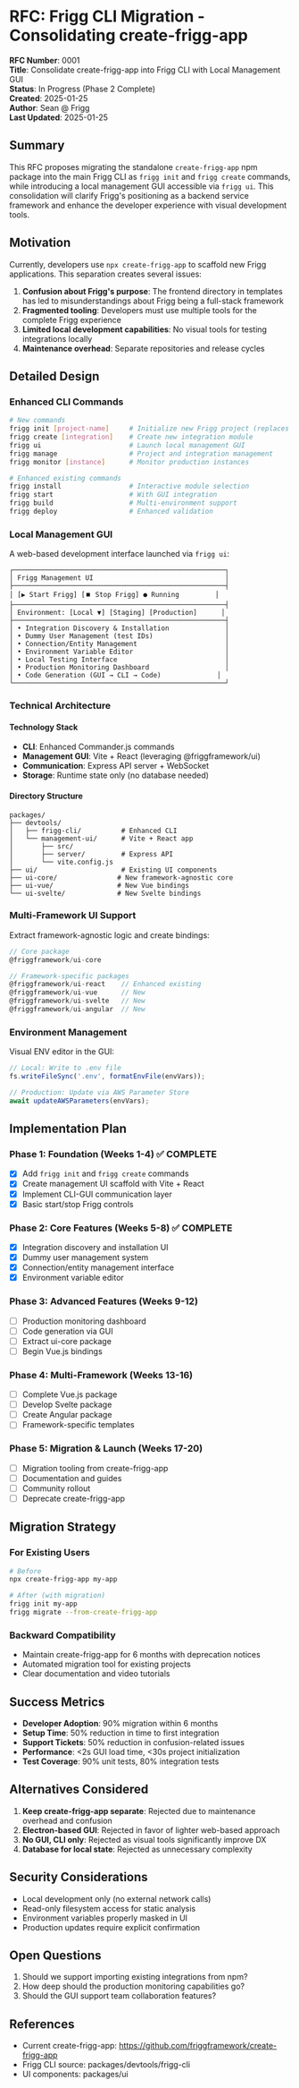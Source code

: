 # RFC: Frigg CLI Migration - Consolidating create-frigg-app

**RFC Number**: 0001  
**Title**: Consolidate create-frigg-app into Frigg CLI with Local Management GUI  
**Status**: In Progress (Phase 2 Complete)  
**Created**: 2025-01-25  
**Author**: Sean @ Frigg  
**Last Updated**: 2025-01-25

## Summary

This RFC proposes migrating the standalone `create-frigg-app` npm package into the main Frigg CLI as `frigg init` and `frigg create` commands, while introducing a local management GUI accessible via `frigg ui`. This consolidation will clarify Frigg's positioning as a backend service framework and enhance the developer experience with visual development tools.

## Motivation

Currently, developers use `npx create-frigg-app` to scaffold new Frigg applications. This separation creates several issues:

1. **Confusion about Frigg's purpose**: The frontend directory in templates has led to misunderstandings about Frigg being a full-stack framework
2. **Fragmented tooling**: Developers must use multiple tools for the complete Frigg experience
3. **Limited local development capabilities**: No visual tools for testing integrations locally
4. **Maintenance overhead**: Separate repositories and release cycles

## Detailed Design

### Enhanced CLI Commands

```bash
# New commands
frigg init [project-name]     # Initialize new Frigg project (replaces create-frigg-app)
frigg create [integration]    # Create new integration module
frigg ui                      # Launch local management GUI
frigg manage                  # Project and integration management
frigg monitor [instance]      # Monitor production instances

# Enhanced existing commands
frigg install                 # Interactive module selection
frigg start                   # With GUI integration
frigg build                   # Multi-environment support
frigg deploy                  # Enhanced validation
```

### Local Management GUI

A web-based development interface launched via `frigg ui`:

```
┌─────────────────────────────────────────────────────┐
│ Frigg Management UI                                 │
├─────────────────────────────────────────────────────┤
│ [▶️ Start Frigg] [⏹️ Stop Frigg] ● Running         │
├─────────────────────────────────────────────────────┤
│ Environment: [Local ▼] [Staging] [Production]      │
├─────────────────────────────────────────────────────┤
│ • Integration Discovery & Installation              │
│ • Dummy User Management (test IDs)                  │
│ • Connection/Entity Management                      │
│ • Environment Variable Editor                       │
│ • Local Testing Interface                           │
│ • Production Monitoring Dashboard                   │
│ • Code Generation (GUI → CLI → Code)              │
└─────────────────────────────────────────────────────┘
```

### Technical Architecture

#### Technology Stack
- **CLI**: Enhanced Commander.js commands
- **Management GUI**: Vite + React (leveraging @friggframework/ui)
- **Communication**: Express API server + WebSocket
- **Storage**: Runtime state only (no database needed)

#### Directory Structure
```
packages/
├── devtools/
│   ├── frigg-cli/          # Enhanced CLI
│   └── management-ui/      # Vite + React app
│       ├── src/
│       ├── server/         # Express API
│       └── vite.config.js
├── ui/                     # Existing UI components
├── ui-core/               # New framework-agnostic core
├── ui-vue/                # New Vue bindings
└── ui-svelte/             # New Svelte bindings
```

### Multi-Framework UI Support

Extract framework-agnostic logic and create bindings:

```javascript
// Core package
@friggframework/ui-core

// Framework-specific packages
@friggframework/ui-react    // Enhanced existing
@friggframework/ui-vue      // New
@friggframework/ui-svelte   // New
@friggframework/ui-angular  // New
```

### Environment Management

Visual ENV editor in the GUI:

```javascript
// Local: Write to .env file
fs.writeFileSync('.env', formatEnvFile(envVars));

// Production: Update via AWS Parameter Store
await updateAWSParameters(envVars);
```

## Implementation Plan

### Phase 1: Foundation (Weeks 1-4) ✅ COMPLETE
- [x] Add `frigg init` and `frigg create` commands
- [x] Create management UI scaffold with Vite + React
- [x] Implement CLI-GUI communication layer
- [x] Basic start/stop Frigg controls

### Phase 2: Core Features (Weeks 5-8) ✅ COMPLETE
- [x] Integration discovery and installation UI
- [x] Dummy user management system
- [x] Connection/entity management interface
- [x] Environment variable editor

### Phase 3: Advanced Features (Weeks 9-12)
- [ ] Production monitoring dashboard
- [ ] Code generation via GUI
- [ ] Extract ui-core package
- [ ] Begin Vue.js bindings

### Phase 4: Multi-Framework (Weeks 13-16)
- [ ] Complete Vue.js package
- [ ] Develop Svelte package
- [ ] Create Angular package
- [ ] Framework-specific templates

### Phase 5: Migration & Launch (Weeks 17-20)
- [ ] Migration tooling from create-frigg-app
- [ ] Documentation and guides
- [ ] Community rollout
- [ ] Deprecate create-frigg-app

## Migration Strategy

### For Existing Users
```bash
# Before
npx create-frigg-app my-app

# After (with migration)
frigg init my-app
frigg migrate --from-create-frigg-app
```

### Backward Compatibility
- Maintain create-frigg-app for 6 months with deprecation notices
- Automated migration tool for existing projects
- Clear documentation and video tutorials

## Success Metrics

- **Developer Adoption**: 90% migration within 6 months
- **Setup Time**: 50% reduction in time to first integration
- **Support Tickets**: 50% reduction in confusion-related issues
- **Performance**: <2s GUI load time, <30s project initialization
- **Test Coverage**: 90% unit tests, 80% integration tests

## Alternatives Considered

1. **Keep create-frigg-app separate**: Rejected due to maintenance overhead and confusion
2. **Electron-based GUI**: Rejected in favor of lighter web-based approach
3. **No GUI, CLI only**: Rejected as visual tools significantly improve DX
4. **Database for local state**: Rejected as unnecessary complexity

## Security Considerations

- Local development only (no external network calls)
- Read-only filesystem access for static analysis
- Environment variables properly masked in UI
- Production updates require explicit confirmation

## Open Questions

1. Should we support importing existing integrations from npm?
2. How deep should the production monitoring capabilities go?
3. Should the GUI support team collaboration features?

## References

- Current create-frigg-app: https://github.com/friggframework/create-frigg-app
- Frigg CLI source: packages/devtools/frigg-cli
- UI components: packages/ui